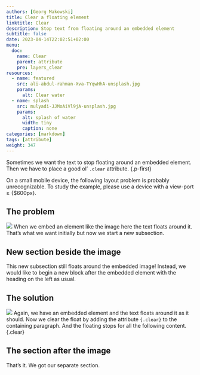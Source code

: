```yaml
---
authors: [Georg Makowski]
title: Clear a floating element
linktitle: Clear
description: Stop text from floating around an embedded element
subtitle: false
date: 2023-04-14T22:02:51+02:00 
menu:
  doc:
    name: Clear
    parent: attribute
    pre: layers_clear
resources:
  - name: featured
    src: ali-abdul-rahman-Xva-TYqwHhA-unsplash.jpg
    params:
      alt: Clear water
  - name: splash
    src: mulyadi-JJMoAiVl9jA-unsplash.jpg
    params: 
      alt: splash of water
      width: tiny
      caption: none
categories: [markdown]
tags: [attribute]
weight: 347
---
```


Sometimes we want the text to stop floating around an embedded element. Then we have to place a good ol’ `.clear` attribute.
{.p-first}
<!--more-->

On a small mobile device, the following layout problem is probably unrecognizable. To study the example, please use a device with a view-port &ge; {$600px}.

## The problem

![](splash) When we embed an element like the image here the text floats around it. That’s what we want initially but now we start a new subsection.

## New section beside the image

This new subsection still floats around the embedded image! Instead, we would like to begin a new block after the embedded element with the heading on the left as usual.

## The solution

![](splash) Again, we have an embedded element and the text floats around it as it should. Now we clear the float by adding the attribute `{.clear}` to the containing paragraph. And the floating stops for all the following content.
{.clear}

## The section after the image

That’s it. We got our separate section.
